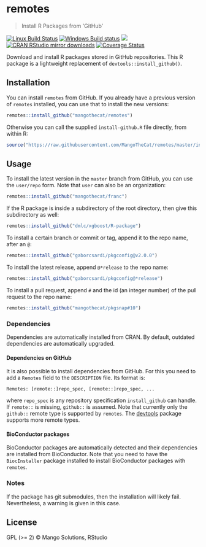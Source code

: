 
# remotes

> Install R Packages from 'GitHub'

[![Linux Build Status](https://travis-ci.org/MangoTheCat/remotes.svg?branch=master)](https://travis-ci.org/MangoTheCat/remotes)
[![Windows Build status](https://ci.appveyor.com/api/projects/status/github/MangoTheCat/remotes?svg=true)](https://ci.appveyor.com/project/gaborcsardi/remotes)
[![](http://www.r-pkg.org/badges/version/remotes)](http://www.r-pkg.org/pkg/remotes)
[![CRAN RStudio mirror downloads](http://cranlogs.r-pkg.org/badges/remotes)](http://www.r-pkg.org/pkg/remotes)
[![Coverage Status](https://img.shields.io/codecov/c/github/MangoTheCat/remotes/master.svg)](https://codecov.io/github/MangoTheCat/remotes?branch=master)

Download and install R packages stored in GitHub repositories.
This R package is a lightweight replacement of
`devtools::install_github()`.

## Installation

You can install `remotes` from GitHub. If you already have a previous
version of `remotes` installed, you can use that to install the new
versions:

```r
remotes::install_github("mangothecat/remotes")
```

Otherwise you can call the supplied `install-github.R`
file directly, from within R:

```r
source("https://raw.githubusercontent.com/MangoTheCat/remotes/master/install-github.R")$value("mangothecat/remotes")
```

## Usage

To install the latest version in the `master` branch from GitHub,
you can use the `user/repo` form. Note that `user` can also be
an organization:

```r
remotes::install_github("mangothecat/franc")
```

If the R package is inside a subdirectory of the root directory,
then give this subdirectory as well:

```r
remotes::install_github("dmlc/xgboost/R-package")
```

To install a certain branch or commit or tag, append it to the
repo name, after an `@`:

```r
remotes::install_github("gaborcsardi/pkgconfig@v2.0.0")
```

To install the latest release, append `@*release` to the repo
name:

```r
remotes::install_github("gaborcsardi/pkgconfig@*release")
```

To install a pull request, append `#` and the id (an integer number)
of the pull request to the repo name:

```r
remotes::install_github("mangothecat/pkgsnap#10")
```

### Dependencies

Dependencies are automatically installed from CRAN. By default,
outdated dependencies are automatically upgraded.

#### Dependencies on GitHub

It is also possible to install dependencies from GitHub. For this
you need to add a `Remotes` field to the `DESCRIPTION` file.
Its format is:
```
Remotes: [remote::]repo_spec, [remote::]repo_spec, ...
```
where `repo_spec` is any repository specification `install_github`
can handle. If `remote::` is missing, `github::` is assumed.
Note that currently only the `github::` remote type is supported
by `remotes`. The [devtools](https://github.com/hadley/devtools)
package supports more remote types.

#### BioConductor packages

BioConductor packages are automatically detected and their
dependencies are installed from BioConductor. Note that you
need to have the `BiocInstaller` package installed to
install BioConductor packages with `remotes`.

### Notes

If the package has git submodules, then the installation will likely
fail. Nevertheless, a warning is given in this case.

## License

GPL (>= 2) © Mango Solutions, RStudio
